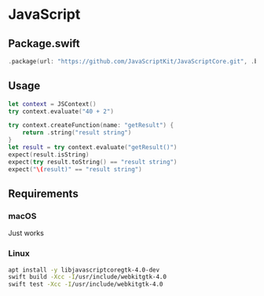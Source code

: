 # JavaScript

## Package.swift

```swift
.package(url: "https://github.com/JavaScriptKit/JavaScriptCore.git", .branch("dev"))
```

## Usage

```swift
let context = JSContext()
try context.evaluate("40 + 2")

try context.createFunction(name: "getResult") {
    return .string("result string")
}
let result = try context.evaluate("getResult()")
expect(result.isString)
expect(try result.toString() == "result string")
expect("\(result)" == "result string")
```

## Requirements

### macOS

Just works

### Linux

```bash
apt install -y libjavascriptcoregtk-4.0-dev
swift build -Xcc -I/usr/include/webkitgtk-4.0
swift test -Xcc -I/usr/include/webkitgtk-4.0
```
